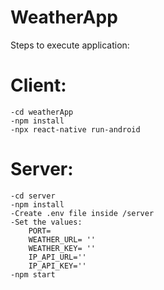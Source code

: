 # WeatherApp

Steps to execute application:

# Client:
    -cd weatherApp
    -npm install
    -npx react-native run-android

# Server:
    -cd server
    -npm install
    -Create .env file inside /server
    -Set the values:
        PORT=
        WEATHER_URL= ''
        WEATHER_KEY= ''
        IP_API_URL=''
        IP_API_KEY=''
    -npm start
